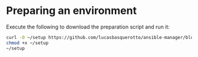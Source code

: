 # Preparing an environment

Execute the following to download the preparation script and run it:

```bash
curl -O ~/setup https://github.com/lucasbasquerotto/ansible-manager/blob/master/setup/prepare.sh
chmod +x ~/setup
~/setup
```
